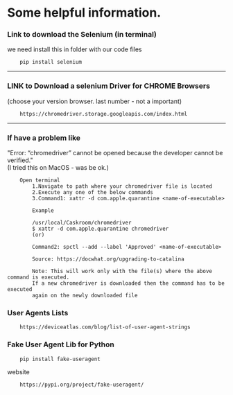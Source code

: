 # Some helpful information.

### Link to download the Selenium (in terminal) <br>
we need install this in  folder with our code files

        pip install selenium

----------
### LINK to Download a selenium Driver for CHROME Browsers<br>
(choose your version browser. last number - not a important)

        https://chromedriver.storage.googleapis.com/index.html
-----------

### If have a problem like <br>
"Error: “chromedriver” cannot be opened because the developer cannot be verified." <br>
(I tried this on MacOS - was be ok.)

        Open terminal
            1.Navigate to path where your chromedriver file is located
            2.Execute any one of the below commands
            3.Command1: xattr -d com.apple.quarantine <name-of-executable>
            
            Example
            
            /usr/local/Caskroom/chromedriver 
            $ xattr -d com.apple.quarantine chromedriver 
            (or)
            
            Command2: spctl --add --label 'Approved' <name-of-executable>
            
            Source: https://docwhat.org/upgrading-to-catalina
            
            Note: This will work only with the file(s) where the above command is executed. 
            If a new chromedriver is downloaded then the command has to be executed 
            again on the newly downloaded file

### User Agents Lists <br>
        https://deviceatlas.com/blog/list-of-user-agent-strings
        
### Fake User Agent Lib for Python
        pip install fake-useragent
    
website

        https://pypi.org/project/fake-useragent/
